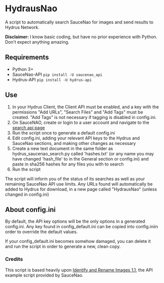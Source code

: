 # HydrausNao
A script to automatically search SauceNao for images and send results to Hydrus Network.

**Disclaimer:** I know basic coding, but have no prior experience with Python. Don't expect anything amazing.

## Requirements
* Python 3+
* SauceNao-API `pip install -U saucenao_api`
* Hydrus-API `pip install -U hydrus-api`

## Use
1. In your Hydrus Client, the Client API must be enabled, and a key with the permissions "Add URLs", "Search Files" and "Add Tags" must be created. "Add Tags" is not necessary if tagging is disabled in config.ini.
2. On SauceNAO, create or login to a user account and navigate to the [search api page](https://saucenao.com/user.php?page=search-api)
3. Run the script once to generate a default config.ini
4. Edit config.ini, adding  your relevant API keys to the Hydrus and SauceNao sections, and making other changes as necessary
5. Create a new text document in the same folder as hydrus_saucenao_search.py called 'hashes.txt' (or any name you may have changed 'hash_file' to in the General section or config.ini) and paste in sha256 hashes for any files you with to search
6. Run the script

The script will inform you of the status of its searches as well as your remaining SauceNao API use limits. Any URLs found will automatically be added to Hydrus for download, in a new page called "HydrausNao" (unless changed in config.ini)

## About config.ini
By default, the API key options will be the only options in a generated config.ini. Any key found in config_default.ini can be copied into config.iniin order to override the default values.

If your config_default.ini becomes somehow damaged, you can delete it and run the script in order to generate a new, clean copy.

### Credits

This script is based heavily upon [Identify and Rename Images 1.1](https://saucenao.com/tools/examples/api/identify_images_v1.1.py), the API example script provided by SauceNao.